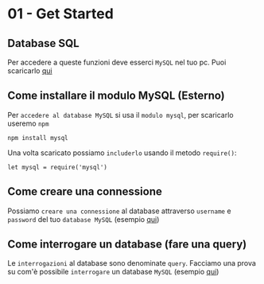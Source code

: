 # 01 - Get Started 

## Database SQL

Per accedere a queste funzioni deve esserci `MySQL` nel tuo pc.
Puoi scaricarlo [qui](https://www.mysql.com/downloads/)

## Come installare il modulo MySQL (Esterno)

Per `accedere al database MySQL` si usa il `modulo mysql`, per scaricarlo useremo `npm`

```
npm install mysql
```

Una volta scaricato possiamo `includerlo` usando il metodo `require()`:

```
let mysql = require('mysql')
```

## Come creare una connessione

Possiamo `creare una connessione` al database attraverso `username` e `password`
    del tuo `database MySQL` (esempio [qui](01_Esempio01.js))


## Come interrogare un database (fare una query)

Le `interrogazioni` al database sono denominate `query`.
Facciamo una prova su com'è possibile `interrogare` un database `MySQL` (esempio [qui](01_Esempio02.js))